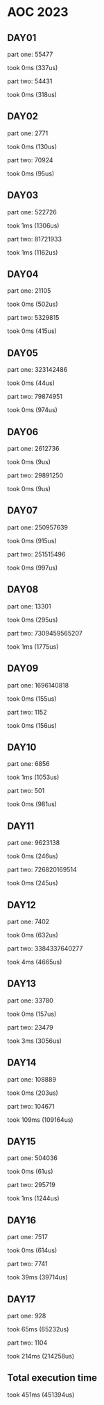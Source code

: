 # AOC 2023

## DAY01

part one:
55477

took 0ms (337us)  

part two:
54431

took 0ms (318us)  

## DAY02

part one:
2771

took 0ms (130us)  

part two:
70924

took 0ms (95us)  

## DAY03

part one:
522726

took 1ms (1306us)  

part two:
81721933

took 1ms (1162us)  

## DAY04

part one:
21105

took 0ms (502us)  

part two:
5329815

took 0ms (415us)  

## DAY05

part one:
323142486

took 0ms (44us)  

part two:
79874951

took 0ms (974us)  

## DAY06

part one:
2612736

took 0ms (9us)  

part two:
29891250

took 0ms (9us)  

## DAY07

part one:
250957639

took 0ms (915us)  

part two:
251515496

took 0ms (997us)  

## DAY08

part one:
13301

took 0ms (295us)  

part two:
7309459565207

took 1ms (1775us)  

## DAY09

part one:
1696140818

took 0ms (155us)  

part two:
1152

took 0ms (156us)  

## DAY10

part one:
6856

took 1ms (1053us)  

part two:
501

took 0ms (981us)  

## DAY11

part one:
9623138

took 0ms (246us)  

part two:
726820169514

took 0ms (245us)  

## DAY12

part one:
7402

took 0ms (632us)  

part two:
3384337640277

took 4ms (4665us)  

## DAY13

part one:
33780

took 0ms (157us)  

part two:
23479

took 3ms (3056us)  

## DAY14

part one:
108889

took 0ms (203us)  

part two:
104671

took 109ms (109164us)  

## DAY15

part one:
504036

took 0ms (61us)  

part two:
295719

took 1ms (1244us)  

## DAY16

part one:
7517

took 0ms (614us)  

part two:
7741

took 39ms (39714us)  

## DAY17

part one:
928

took 65ms (65232us)  

part two:
1104

took 214ms (214258us)  

## Total execution time

took 451ms (451394us)  
